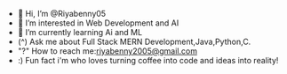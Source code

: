 - 👋 Hi, I’m @Riyabenny05
- 👀 I’m interested in Web Development and AI
- 🌱 I’m currently learning Ai and ML
- (^) Ask me about Full Stack MERN Development,Java,Python,C.
- "?" How to reach me:riyabenny2005@gmail.com
- :) Fun fact i'm who loves turning coffee into code and ideas into reality!

<!---
Riyabenny05/Riyabenny05 is a ✨ special ✨ repository because its `README.md` (this file) appears on your GitHub profile.
You can click the Preview link to take a look at your changes.
--->
